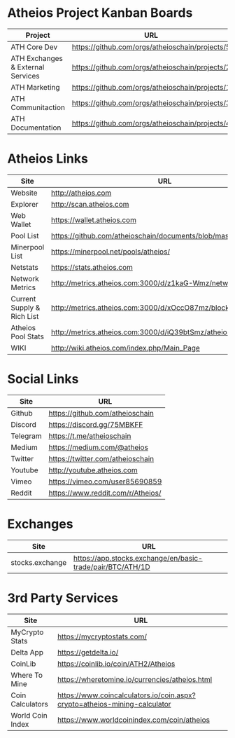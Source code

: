 # Atheios Project Kanban Boards
| Project | URL |
|---------|-----|
| ATH Core Dev | https://github.com/orgs/atheioschain/projects/5 |
| ATH Exchanges & External Services | https://github.com/orgs/atheioschain/projects/2 |
| ATH Marketing | https://github.com/orgs/atheioschain/projects/1 |
| ATH Communitaction | https://github.com/orgs/atheioschain/projects/3 |
| ATH Documentation | https://github.com/orgs/atheioschain/projects/4 |


# Atheios Links

| Site | URL |
|------|-----|
| Website | http://atheios.com |
| Explorer | http://scan.atheios.com |
| Web Wallet | https://wallet.atheios.com |
| Pool List | https://github.com/atheioschain/documents/blob/master/PoolList.md |
| Minerpool List | https://minerpool.net/pools/atheios/ |
| Netstats | https://stats.atheios.com |
| Network Metrics | http://metrics.atheios.com:3000/d/z1kaG-Wmz/network |
| Current Supply & Rich List | http://metrics.atheios.com:3000/d/xOccO87mz/blockwatch |
| Atheios Pool Stats | http://metrics.atheios.com:3000/d/iQ39btSmz/atheios-pools |
| WIKI | http://wiki.atheios.com/index.php/Main_Page |

# Social Links

| Site | URL |
|------|-----|
| Github | https://github.com/atheioschain |
| Discord | https://discord.gg/75MBKFF |
| Telegram | https://t.me/atheioschain |
| Medium | https://medium.com/@atheios |
| Twitter | https://twitter.com/atheioschain |
| Youtube | http://youtube.atheios.com |
| Vimeo | https://vimeo.com/user85690859 |
| Reddit | https://www.reddit.com/r/Atheios/ |

# Exchanges

| Site | URL |
|------|-----|
| stocks.exchange | https://app.stocks.exchange/en/basic-trade/pair/BTC/ATH/1D |

# 3rd Party Services
| Site | URL |
|------|-----|
| MyCrypto Stats | https://mycryptostats.com/ |
| Delta App | https://getdelta.io/ |
| CoinLib | https://coinlib.io/coin/ATH2/Atheios |
| Where To Mine | https://wheretomine.io/currencies/atheios.html |
| Coin Calculators | https://www.coincalculators.io/coin.aspx?crypto=atheios-mining-calculator |
| World Coin Index | https://www.worldcoinindex.com/coin/atheios |

